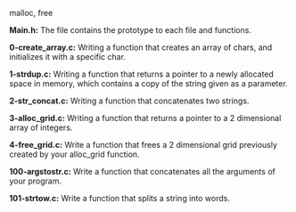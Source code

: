 malloc, free

**Main.h:** The file contains the prototype to each file and functions.

**0-create_array.c:** Writing a function that creates an array of chars, and initializes it with a specific char.

**1-strdup.c:** Writing a function that returns a pointer to a newly allocated space in memory, which contains a copy of the string given as a parameter.

**2-str_concat.c:** Writing a function that concatenates two strings.

**3-alloc_grid.c:** Writing a function that returns a pointer to a 2 dimensional array of integers.

**4-free_grid.c:** Write a function that frees a 2 dimensional grid previously created by your alloc_grid function.

**100-argstostr.c:** Write a function that concatenates all the arguments of your program.

**101-strtow.c:** Write a function that splits a string into words.
